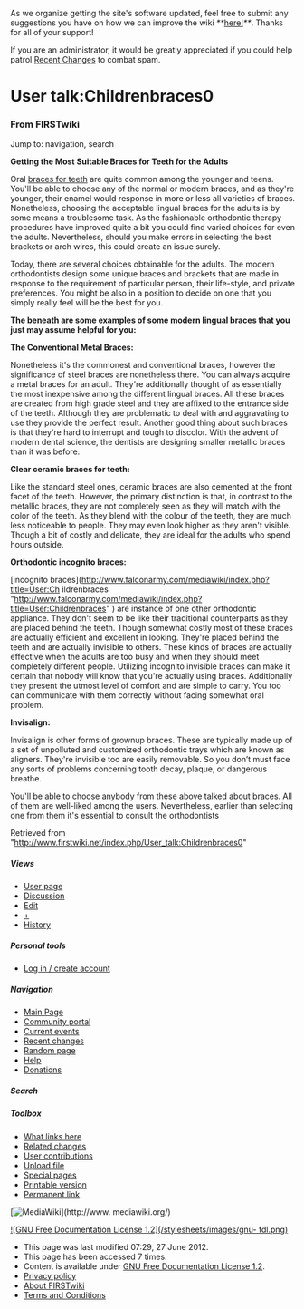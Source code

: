 As we organize getting the site's software updated, feel free to submit any
suggestions you have on how we can improve the wiki
_**_[here!](/index.php/User:Hallry/Suggestions "User:Hallry/Suggestions"
)_**_. Thanks for all of your support!

If you are an administrator, it would be greatly appreciated if you could help
patrol [Recent Changes](/index.php/Special:Recentchanges
"Special:Recentchanges" ) to combat spam.

# User talk:Childrenbraces0

### From FIRSTwiki

Jump to: navigation, search

**Getting the Most Suitable Braces for Teeth for the Adults**

  

Oral [braces for teeth](http://www.georgetownbraces.com/
"http://www.georgetownbraces.com/" ) are quite common among the younger and
teens. You'll be able to choose any of the normal or modern braces, and as
they're younger, their enamel would response in more or less all varieties of
braces. Nonetheless, choosing the acceptable lingual braces for the adults is
by some means a troublesome task. As the fashionable orthodontic therapy
procedures have improved quite a bit you could find varied choices for even
the adults. Nevertheless, should you make errors in selecting the best
brackets or arch wires, this could create an issue surely.

Today, there are several choices obtainable for the adults. The modern
orthodontists design some unique braces and brackets that are made in response
to the requirement of particular person, their life-style, and private
preferences. You might be also in a position to decide on one that you simply
really feel will be the best for you.

**The beneath are some examples of some modern lingual braces that you just may assume helpful for you:**

**The Conventional Metal Braces:**

Nonetheless it's the commonest and conventional braces, however the
significance of steel braces are nonetheless there. You can always acquire a
metal braces for an adult. They're additionally thought of as essentially the
most inexpensive among the different lingual braces. All these braces are
created from high grade steel and they are affixed to the entrance side of the
teeth. Although they are problematic to deal with and aggravating to use they
provide the perfect result. Another good thing about such braces is that
they're hard to interrupt and tough to discolor. With the advent of modern
dental science, the dentists are designing smaller metallic braces than it was
before.

**Clear ceramic braces for teeth:**

Like the standard steel ones, ceramic braces are also cemented at the front
facet of the teeth. However, the primary distinction is that, in contrast to
the metallic braces, they are not completely seen as they will match with the
color of the teeth. As they blend with the colour of the teeth, they are much
less noticeable to people. They may even look higher as they aren't visible.
Though a bit of costly and delicate, they are ideal for the adults who spend
hours outside.

**Orthodontic incognito braces:**

[incognito braces](http://www.falconarmy.com/mediawiki/index.php?title=User:Ch
ildrenbraces
"http://www.falconarmy.com/mediawiki/index.php?title=User:Childrenbraces" )
are instance of one other orthodontic appliance. They don't seem to be like
their traditional counterparts as they are placed behind the teeth. Though
somewhat costly most of these braces are actually efficient and excellent in
looking. They're placed behind the teeth and are actually invisible to others.
These kinds of braces are actually effective when the adults are too busy and
when they should meet completely different people. Utilizing incognito
invisible braces can make it certain that nobody will know that you're
actually using braces. Additionally they present the utmost level of comfort
and are simple to carry. You too can communicate with them correctly without
facing somewhat oral problem.

**Invisalign:**

Invisalign is other forms of grownup braces. These are typically made up of a
set of unpolluted and customized orthodontic trays which are known as
aligners. They're invisible too are easily removable. So you don’t must face
any sorts of problems concerning tooth decay, plaque, or dangerous breathe.

You'll be able to choose anybody from these above talked about braces. All of
them are well-liked among the users. Nevertheless, earlier than selecting one
from them it's essential to consult the orthodontists

Retrieved from
"<http://www.firstwiki.net/index.php/User_talk:Childrenbraces0>"

##### Views

  * [User page](/index.php?title=User:Childrenbraces0&action=edit)
  * [Discussion](/index.php/User_talk:Childrenbraces0)
  * [Edit](/index.php?title=User_talk:Childrenbraces0&action=edit)
  * [+](/index.php?title=User_talk:Childrenbraces0&action=edit&section=new)
  * [History](/index.php?title=User_talk:Childrenbraces0&action=history)

##### Personal tools

  * [Log in / create account](/index.php?title=Special:Userlogin&returnto=User_talk:Childrenbraces0)

[](/index.php/Main_Page "Main Page" )

##### Navigation

  * [Main Page](/index.php/Main_Page)
  * [Community portal](/index.php/FIRSTwiki:Community_portal)
  * [Current events](/index.php/Current_events)
  * [Recent changes](/index.php/Special:Recentchanges)
  * [Random page](/index.php/Special:Random)
  * [Help](/index.php/FIRSTwiki:Help)
  * [Donations](/index.php/FIRSTwiki:Site_support)

##### Search



##### Toolbox

  * [What links here](/index.php/Special:Whatlinkshere/User_talk:Childrenbraces0)
  * [Related changes](/index.php/Special:Recentchangeslinked/User_talk:Childrenbraces0)
  * [User contributions](/index.php/Special:Contributions/Childrenbraces0)
  * [Upload file](/index.php/Special:Upload)
  * [Special pages](/index.php/Special:Specialpages)
  * [Printable version](/index.php?title=User_talk:Childrenbraces0&printable=yes)
  * [Permanent link](/index.php?title=User_talk:Childrenbraces0&oldid=172305)

[![MediaWiki](/skins/common/images/poweredby_mediawiki_88x31.png)](http://www.
mediawiki.org/)

[![GNU Free Documentation License 1.2](/stylesheets/images/gnu-
fdl.png)](http://www.gnu.org/copyleft/fdl.html)

  * This page was last modified 07:29, 27 June 2012.
  * This page has been accessed 7 times.
  * Content is available under [GNU Free Documentation License 1.2](http://www.gnu.org/copyleft/fdl.html "http://www.gnu.org/copyleft/fdl.html" ).
  * [Privacy policy](/index.php/FIRSTwiki:Privacy_policy "FIRSTwiki:Privacy policy" )
  * [About FIRSTwiki](/index.php/FIRSTwiki:About "FIRSTwiki:About" )
  * [Terms and Conditions](/index.php/FIRSTwiki:Terms_and_conditions "FIRSTwiki:Terms and conditions" )

